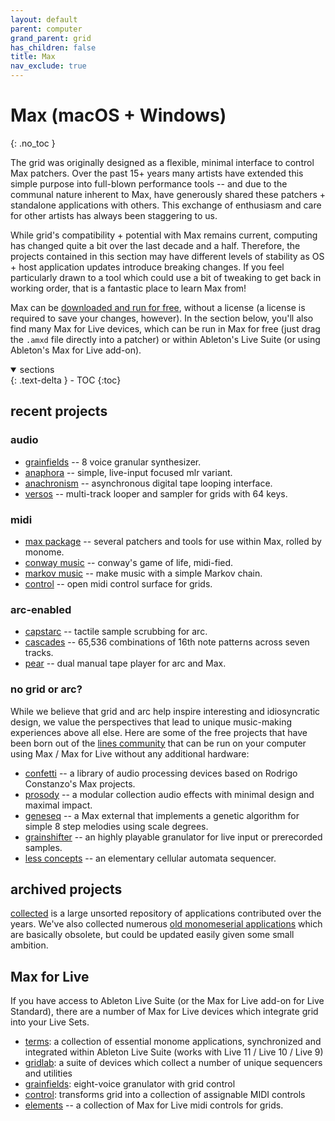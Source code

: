 ```yaml
---
layout: default
parent: computer
grand_parent: grid
has_children: false
title: Max
nav_exclude: true
---
```


# Max (macOS + Windows)
{: .no_toc }

The grid was originally designed as a flexible, minimal interface to control Max patchers. Over the past 15+ years many artists have extended this simple purpose into full-blown performance tools -- and due to the communal nature inherent to Max, have generously shared these patchers + standalone applications with others. This exchange of enthusiasm and care for other artists has always been staggering to us.

While grid's compatibility + potential with Max remains current, computing has changed quite a bit over the last decade and a half. Therefore, the projects contained in this section may have different levels of stability as OS + host application updates introduce breaking changes. If you feel particularly drawn to a tool which could use a bit of tweaking to get back in working order, that is a fantastic place to learn Max from! 

Max can be [downloaded and run for free](http://cycling74.com), without a license (a license is required to save your changes, however). In the section below, you'll also find many Max for Live devices, which can be run in Max for free (just drag the `.amxd` file directly into a patcher) or within Ableton's Live Suite (or using Ableton's Max for Live add-on).

<details open markdown="block">
  <summary>
    sections
  </summary>
  {: .text-delta }
- TOC
{:toc}
</details>

## recent projects

### audio
* [grainfields](https://github.com/kasperskov/monome_grainfields_m4l-v1.0) -- 8 voice granular synthesizer.
* [anaphora](https://github.com/AndrewShike/anaphora) -- simple, live-input focused mlr variant.
* [anachronism](https://github.com/AndrewShike/anachronism) -- asynchronous digital tape looping interface.
* [versos](https://llllllll.co/t/31326) -- multi-track looper and sampler for grids with 64 keys.

### midi
* [max package](/docs/grid/app/package) -- several patchers and tools for use within Max, rolled by monome.
* [conway music](https://llllllll.co/t/32818) -- conway's game of life, midi-fied.
* [markov music](https://l.llllllll.co/markov/) -- make music with a simple Markov chain.
* [control](https://github.com/benjaminvanesser/control) -- open midi control surface for grids.

### arc-enabled
* [capstarc](https://github.com/mhetrick/capstarc) -- tactile sample scrubbing for arc.
* [cascades](https://l.llllllll.co/cascades/) -- 65,536 combinations of 16th note patterns across seven tracks.
* [pear](https://llllllll.co/t/32699) -- dual manual tape player for arc and Max.

### no grid or arc?

While we believe that grid and arc help inspire interesting and idiosyncratic design, we value the perspectives that lead to unique music-making experiences above all else. Here are some of the free projects that have been born out of the [lines community](https://llllllll.co) that can be run on your computer using Max / Max for Live without any additional hardware:

* [confetti](http://www.rodrigoconstanzo.com/confetti/) -- a library of audio processing devices based on Rodrigo Constanzo's Max projects.
* [prosody](https://github.com/AndrewShike/prosody) -- a modular collection audio effects with minimal design and maximal impact.
* [geneseq](https://llllllll.co/t/32237) -- a Max external that implements a genetic algorithm for simple 8 step melodies using scale degrees.
* [grainshifter](https://llllllll.co/t/32261) -- an highly playable granulator for live input or prerecorded samples.
* [less concepts](https://llllllll.co/t/31294) -- an elementary cellular automata sequencer.

## archived projects

[collected](https://github.com/monome-community/collected) is a large unsorted repository of applications contributed over the years. We've also collected numerous [old monomeserial applications](https://github.com/monome-community/collected-ms) which are basically obsolete, but could be updated easily given some small ambition.

## Max for Live

If you have access to Ableton Live Suite (or the Max for Live add-on for Live Standard), there are a number of Max for Live devices which integrate grid into your Live Sets.

- [terms](/docs/grid/app/terms): a collection of essential monome applications, synchronized and integrated within Ableton Live Suite (works with Live 11 / Live 10 / Live 9)
- [gridlab](https://github.com/stretta/gridlab): a suite of devices which collect a number of unique sequencers and utilities
- [grainfields](https://github.com/kasperskov/monome_grainfields_m4l-v1.1): eight-voice granulator with grid control
- [control](https://github.com/benjaminvanesser/control): transforms grid into a collection of assignable MIDI controls
- [elements](https://github.com/benjaminvanesser/elements) -- a collection of Max for Live midi controls for grids.